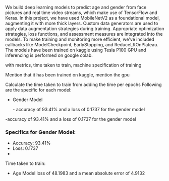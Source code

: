 <p>We build deep learning models to predict age and gender from face pictures and real time video streams, which make use of TensorFlow and Keras. In this project, we have used MobileNetV2 as a foundational model, augmenting it with more thick layers. Custom data generators are used to apply data augmentation strategies during training. Appropriate optimization strategies, loss functions, and assessment measures are integrated into the models. To make training and monitoring more efficient, we've included callbacks like ModelCheckpoint, EarlyStopping, and ReduceLROnPlateau. 
The models have been trained on kaggle using Tesla P100 GPU and inferencing is performed on google colab.

with metrics, time taken to train, machine specification of training

Mention that it has been trained on kaggle, mention the gpu

Calculate the time taken to train from adding the time per epochs
Following are the specific for each model:
- Gender Model
<ul> - accuracy of 93.41% and a 
  loss of 0.1737 for the gender model
  </ul>
 -accuracy of 93.41% and a loss of 0.1737 for the gender model 

 ### Specifics for Gender Model:

- Accuracy: 93.41%
- Loss: 0.1737
- 
Time taken to train:


- Age Model
loss of 48.1983 and a mean absolute error of 4.9132


</p>

